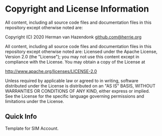 # Copyright and License Information

All content, including all source code files and documentation files in this repository except otherwise noted are: 

 Copyright (C) 2020 Herman van Hazendonk <github.com@herrie.org>

All content, including all source code files and documentation files in this repository except otherwise noted are:
Licensed under the Apache License, Version 2.0 (the "License");
you may not use this content except in compliance with the License.
You may obtain a copy of the License at

http://www.apache.org/licenses/LICENSE-2.0

Unless required by applicable law or agreed to in writing, software
distributed under the License is distributed on an "AS IS" BASIS,
WITHOUT WARRANTIES OR CONDITIONS OF ANY KIND, either express or implied.
See the License for the specific language governing permissions and
limitations under the License.

Quick Info
-----------
Template for SIM Account.
